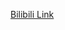 [Bilibili Link](https://www.bilibili.com/video/BV1xaq1YuEy7/?vd_source=c801aa3fac0e6e97b0df71f74a8b25bd&__readwiseLocation=)